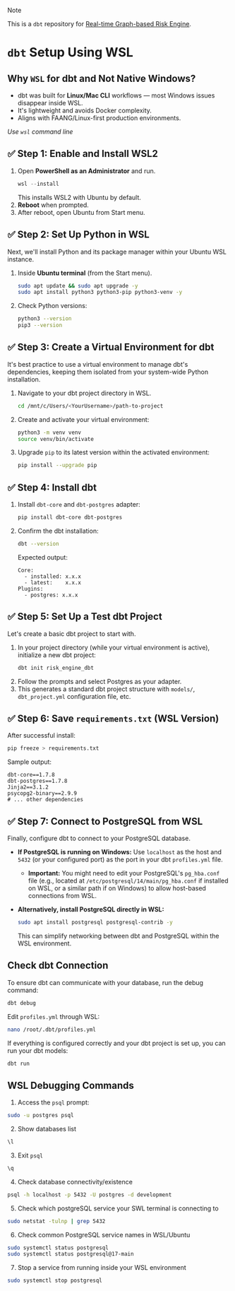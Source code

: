 > [!NOTE]
> This is a ``dbt`` repository for [Real-time Graph-based Risk Engine](https://github.com/Pxyzi3c/real-time-graph-based-risk-engine).
# ``dbt`` Setup Using WSL

## Why ``WSL`` for dbt and Not Native Windows?

* dbt was built for **Linux/Mac CLI** workflows — most Windows issues disappear inside WSL.
* It's lightweight and avoids Docker complexity.
* Aligns with FAANG/Linux-first production environments.

_Use ``wsl`` command line_

## ✅ Step 1: Enable and Install WSL2

1.  Open **PowerShell as an Administrator** and run.
    ```powershell
    wsl --install
    ```
    This installs WSL2 with Ubuntu by default.
2.  **Reboot** when prompted.
3.  After reboot, open Ubuntu from Start menu.

## ✅ Step 2: Set Up Python in WSL

Next, we'll install Python and its package manager within your Ubuntu WSL instance.

1.  Inside **Ubuntu terminal** (from the Start menu).
    ```bash
    sudo apt update && sudo apt upgrade -y
    sudo apt install python3 python3-pip python3-venv -y
    ```
2.  Check Python versions:
    ```bash
    python3 --version
    pip3 --version
    ```

## ✅ Step 3: Create a Virtual Environment for dbt

It's best practice to use a virtual environment to manage dbt's dependencies, keeping them isolated from your system-wide Python installation.

1.  Navigate to your dbt project directory in WSL.
    ```bash
    cd /mnt/c/Users/<YourUsername>/path-to-project
    ```
2.  Create and activate your virtual environment:
    ```bash
    python3 -m venv venv
    source venv/bin/activate
    ```
3.  Upgrade `pip` to its latest version within the activated environment:
    ```bash
    pip install --upgrade pip
    ```

## ✅ Step 4: Install dbt

1.  Install `dbt-core` and `dbt-postgres` adapter:
    ```bash
    pip install dbt-core dbt-postgres
    ```
2.  Confirm the dbt installation:
    ```bash
    dbt --version
    ```
    Expected output:
    ```
    Core:
      - installed: x.x.x
      - latest:    x.x.x
    Plugins:
      - postgres: x.x.x
    ```

## ✅ Step 5: Set Up a Test dbt Project

Let's create a basic dbt project to start with.

1.  In your project directory (while your virtual environment is active), initialize a new dbt project:
    ```bash
    dbt init risk_engine_dbt
    ```
2.  Follow the prompts and select Postgres as your adapter.
3.  This generates a standard dbt project structure with `models/`, `dbt_project.yml` configuration file, etc.

## ✅ Step 6: Save `requirements.txt` (WSL Version)

After successful install:
```bash
pip freeze > requirements.txt
```
Sample output:
```
dbt-core==1.7.8
dbt-postgres==1.7.8
Jinja2==3.1.2
psycopg2-binary==2.9.9
# ... other dependencies
```

## ✅ Step 7: Connect to PostgreSQL from WSL

Finally, configure dbt to connect to your PostgreSQL database.

* **If PostgreSQL is running on Windows:**
    Use `localhost` as the host and `5432` (or your configured port) as the port in your dbt `profiles.yml` file.
    * **Important:** You might need to edit your PostgreSQL's `pg_hba.conf` file (e.g., located at `/etc/postgresql/14/main/pg_hba.conf` if installed on WSL, or a similar path if on Windows) to allow host-based connections from WSL.

* **Alternatively, install PostgreSQL directly in WSL:**
    ```bash
    sudo apt install postgresql postgresql-contrib -y
    ```
    This can simplify networking between dbt and PostgreSQL within the WSL environment.

## Check dbt Connection

To ensure dbt can communicate with your database, run the debug command:

```bash
dbt debug
```
Edit ```profiles.yml``` through WSL:

```bash
nano /root/.dbt/profiles.yml
```

If everything is configured correctly and your dbt project is set up, you can run your dbt models:

```bash
dbt run
```

## WSL Debugging Commands
1. Access the ```psql``` prompt:

```bash
sudo -u postgres psql
```

2. Show databases list

```bash
\l
```

3. Exit ```psql```

```bash
\q
```

4. Check database connectivity/existence

```bash
psql -h localhost -p 5432 -U postgres -d development
```

5. Check which postgreSQL service your SWL terminal is connecting to

```bash
sudo netstat -tulnp | grep 5432
```

6. Check common PostgreSQL service names in WSL/Ubuntu

```bash
sudo systemctl status postgresql
sudo systemctl status postgresql@17-main
```

7. Stop a service from running inside your WSL environment

```bash
sudo systemctl stop postgresql
```
